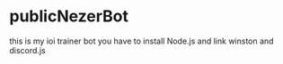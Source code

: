 # publicNezerBot
this is my ioi trainer bot
you have to install Node.js
and link winston and discord.js
